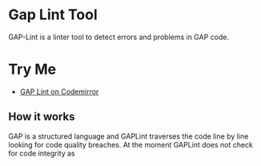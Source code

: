 # Gap Lint Tool
GAP-Lint is a linter tool to detect errors and problems in GAP code.

# Try Me

* [GAP Lint on Codemirror](https://mcmartins.github.io/gap-codemirror)

## How it works

GAP is a structured language and GAPLint traverses the code line by line looking for code quality breaches.
At the moment GAPLint does not check for code integrity as